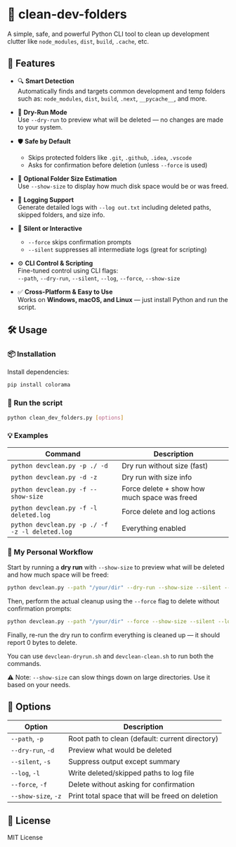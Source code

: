 # 🧹 clean-dev-folders

A simple, safe, and powerful Python CLI tool to clean up development clutter like `node_modules`, `dist`, `build`, `.cache`, etc.

## 🚀 Features

- 🔍 **Smart Detection**  
  Automatically finds and targets common development and temp folders such as:
  `node_modules`, `dist`, `build`, `.next`, `__pycache__`, and more.

- 🧪 **Dry-Run Mode**  
  Use `--dry-run` to preview what will be deleted — no changes are made to your system.

- 🛡️ **Safe by Default**  
  - Skips protected folders like `.git`, `.github`, `.idea`, `.vscode`
  - Asks for confirmation before deletion (unless `--force` is used)

- 💾 **Optional Folder Size Estimation**  
  Use `--show-size` to display how much disk space would be or was freed.

- 📝 **Logging Support**  
  Generate detailed logs with `--log out.txt` including deleted paths, skipped folders, and size info.

- 🤫 **Silent or Interactive**  
  - `--force` skips confirmation prompts  
  - `--silent` suppresses all intermediate logs (great for scripting)

- ⚙️ **CLI Control & Scripting**  
  Fine-tuned control using CLI flags:  
  `--path`, `--dry-run`, `--silent`, `--log`, `--force`, `--show-size`

- ✅ **Cross-Platform & Easy to Use**  
  Works on **Windows, macOS, and Linux** — just install Python and run the script.

## 🛠️ Usage

### 📦 Installation

Install dependencies:

```bash
pip install colorama
```

### 🔧 Run the script

```bash
python clean_dev_folders.py [options]
```

### 💡 Examples

| Command | Description |
|----------|----------|
| `python devclean.py -p ./ -d` | Dry run without size (fast) |
| `python devclean.py -d -z` | Dry run with size info |
| `python devclean.py -f --show-size` | Force delete + show how much space was freed |
| `python devclean.py -f -l deleted.log` | Force delete and log actions |
| `python devclean.py -p ./ -f -z -l deleted.log` | Everything enabled |

### 🔧 My Personal Workflow

Start by running a **dry run** with `--show-size` to preview what will be deleted and how much space will be freed:

```bash
python devclean.py --path "/your/dir" --dry-run --show-size --silent --log ./out.txt
```

Then, perform the actual cleanup using the `--force` flag to delete without confirmation prompts:

```bash
python devclean.py --path "/your/dir" --force --show-size --silent --log ./out.txt
```

Finally, re-run the dry run to confirm everything is cleaned up — it should report 0 bytes to delete.

You can use `devclean-dryrun.sh` and `devclean-clean.sh` to run both the commands.

⚠️ Note: `--show-size` can slow things down on large directories. Use it based on your needs.

## 🧰 Options

| Option | Description |
|----------|----------|
| `--path`, `-p` | Root path to clean (default: current directory) |
| `--dry-run`, `-d` | Preview what would be deleted |
| `--silent`, `-s` | Suppress output except summary |
| `--log`, `-l` | Write deleted/skipped paths to log file |
| `--force`, `-f` | Delete without asking for confirmation |
| `--show-size`, `-z` | Print total space that will be freed on deletion |

## 📄 License

MIT License
